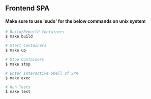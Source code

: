 ## Frontend SPA

#### Make sure to use 'sudo' for the below commands on unix system 

``` bash
# Build/Rebuild Containers
$ make build

# Start Containers
$ make up

# Stop Containers
$ make stop

# Enter Interactive Shell of SPA
$ make exec

# Run Tests
$ make test
```